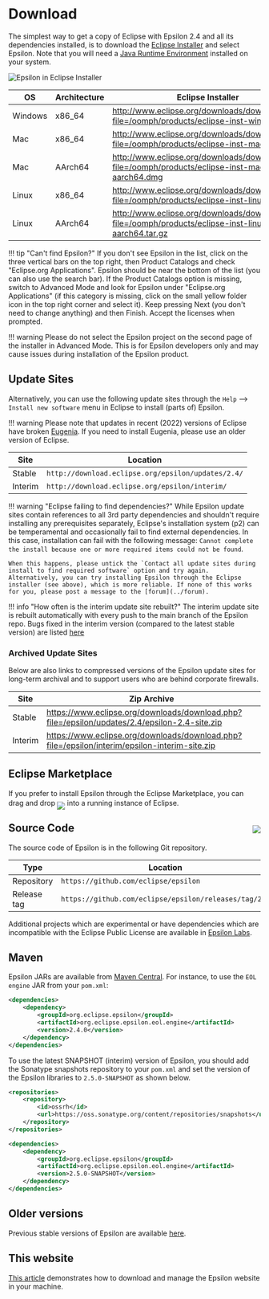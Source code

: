 # Download

The simplest way to get a copy of Eclipse with Epsilon 2.4 and all its dependencies installed, is to download the [Eclipse Installer](https://wiki.eclipse.org/Eclipse_Installer) and select Epsilon. Note that you will need a [Java Runtime Environment](https://adoptopenjdk.net/) installed on your system.

![Epsilon in Eclipse Installer](../assets/images/eclipse-installer.png)

| OS | Architecture | Eclipse Installer |
| - | - | - |
| Windows | x86_64 | <http://www.eclipse.org/downloads/download.php?file=/oomph/products/eclipse-inst-win64.exe> |
| Mac | x86_64 | <http://www.eclipse.org/downloads/download.php?file=/oomph/products/eclipse-inst-mac64.dmg> |
| Mac | AArch64 | <http://www.eclipse.org/downloads/download.php?file=/oomph/products/eclipse-inst-mac-aarch64.dmg> |
| Linux | x86_64 | <http://www.eclipse.org/downloads/download.php?file=/oomph/products/eclipse-inst-linux64.tar.gz> |
| Linux | AArch64 | <http://www.eclipse.org/downloads/download.php?file=/oomph/products/eclipse-inst-linux-aarch64.tar.gz> |


!!! tip "Can't find Epsilon?"
	 If you don't see Epsilon in the list, click on the three vertical bars on the top right, then Product Catalogs and check "Eclipse.org Applications". Epsilon should be near the bottom of the list (you can also use the search bar). If the Product Catalogs option is missing, switch to Advanced Mode and look for Epsilon under "Eclipse.org Applications" (if this category is missing, click on the small yellow folder icon in the top right corner and select it). Keep pressing Next (you don't need to change anything) and then Finish. Accept the licenses when prompted.

!!! warning
	Please do not select the Epsilon project on the second page of the installer in Advanced Mode. This is for Epsilon developers only and may cause issues during installation of the Epsilon product.

## Update Sites

Alternatively, you can use the following update sites through the `Help` --> `Install new software` menu in Eclipse to install (parts of) Epsilon.

!!! warning
	Please note that updates in recent (2022) versions of Eclipse have broken [Eugenia](../doc/eugenia). If you need to install Eugenia, please use an older version of Eclipse.

| Site | Location |
| - | - |
| Stable | `http://download.eclipse.org/epsilon/updates/2.4/`|
| Interim | `http://download.eclipse.org/epsilon/interim/`|

!!! warning "Eclipse failing to find dependencies?"
    While Epsilon update sites contain references to all 3rd party dependencies and shouldn't require installing any prerequisites separately, Eclipse's installation system (p2) can be temperamental and occasionally fail to find external dependencies. In this case, installation can fail with the following message: `Cannot complete the install because one or more required items could not be found`.

    When this happens, please untick the `Contact all update sites during install to find required software` option and try again. Alternatively, you can try installing Epsilon through the Eclipse installer (see above), which is more reliable. If none of this works for you, please post a message to the [forum](../forum).

!!! info "How often is the interim update site rebuilt?"
    The interim update site is rebuilt automatically with every push to the main branch of the Epsilon repo. Bugs fixed in the interim version (compared to the latest stable version) are listed [here](https://bugs.eclipse.org/bugs/buglist.cgi?bug_status=RESOLVED&list_id=17694438&product=epsilon&query_format=advanced)

### Archived Update Sites

Below are also links to compressed versions of the Epsilon update sites for long-term archival and to support users who are behind corporate firewalls.

| Site | Zip Archive |
| - | - |
| Stable | <https://www.eclipse.org/downloads/download.php?file=/epsilon/updates/2.4/epsilon-2.4-site.zip> |
| Interim | <https://www.eclipse.org/downloads/download.php?file=/epsilon/interim/epsilon-interim-site.zip> |

## Eclipse Marketplace

If you prefer to install Epsilon through the Eclipse Marketplace, you can drag and drop <a style="position:relative;top:8px" href="https://marketplace.eclipse.org/marketplace-client-intro?mpc_install=400" title="install"><img src="https://marketplace.eclipse.org/sites/all/modules/custom/marketplace/images/installbutton.png"/></a> into a running instance of Eclipse.

## Source Code <a href="https://ci.eclipse.org/epsilon/job/interim-kubernetes/job/main/lastBuild/"><img src="https://ci.eclipse.org/epsilon/job/interim-kubernetes/job/main/badge/icon" style="float:right;position:relative;top:7px"></a>

The source code of Epsilon is in the following Git repository.

| Type | Location |
| - | - |
| Repository | `https://github.com/eclipse/epsilon`|
| Release tag | `https://github.com/eclipse/epsilon/releases/tag/2.4`|

Additional projects which are experimental or have dependencies which are incompatible with the Eclipse Public License are available in [Epsilon Labs](https://github.com/epsilonlabs).

## Maven

Epsilon JARs are available from [Maven Central](https://mvnrepository.com/artifact/org.eclipse.epsilon). For
instance, to use the `EOL engine` JAR from your `pom.xml`:

```xml
<dependencies>
	<dependency>
	    <groupId>org.eclipse.epsilon</groupId>
	    <artifactId>org.eclipse.epsilon.eol.engine</artifactId>
	    <version>2.4.0</version>
	</dependency>
</dependencies>
```

To use the latest SNAPSHOT (interim) version of Epsilon, you should add the Sonatype snapshots repository to your `pom.xml` and set the version of the Epsilon libraries to `2.5.0-SNAPSHOT` as shown below.

```xml
<repositories>
	<repository>
		<id>ossrh</id>
		<url>https://oss.sonatype.org/content/repositories/snapshots</url>
	</repository>
</repositories>

<dependencies>
  	<dependency>
  		<groupId>org.eclipse.epsilon</groupId>
  		<artifactId>org.eclipse.epsilon.eol.engine</artifactId>
	    <version>2.5.0-SNAPSHOT</version>
  	</dependency>
</dependencies>
```

## Older versions

Previous stable versions of Epsilon are available [here](all-versions).

## This website

[This article](../doc/articles/manage-the-epsilon-website-locally) demonstrates how to download and manage the Epsilon website in your machine.

